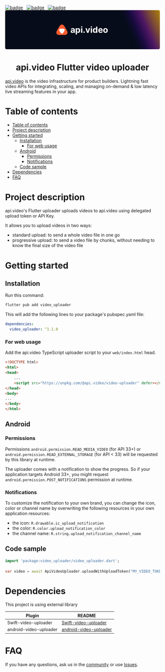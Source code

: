 [![badge](https://img.shields.io/twitter/follow/api_video?style=social)](https://twitter.com/intent/follow?screen_name=api_video)
&nbsp; [![badge](https://img.shields.io/github/stars/apivideo/api.video-flutter-uploader?style=social)](https://github.com/apivideo/api.video-flutter-uploader)
&nbsp; [![badge](https://img.shields.io/discourse/topics?server=https%3A%2F%2Fcommunity.api.video)](https://community.api.video)
![](https://github.com/apivideo/.github/blob/main/assets/apivideo_banner.png)
<h1 align="center">api.video Flutter video uploader</h1>

[api.video](https://api.video) is the video infrastructure for product builders. Lightning fast
video APIs for integrating, scaling, and managing on-demand & low latency live streaming features in
your app.

# Table of contents

- [Table of contents](#table-of-contents)
- [Project description](#project-description)
- [Getting started](#getting-started)
    - [Installation](#installation)
        - [For web usage](#for-web-usage)
    - [Android](#android)
        - [Permissions](#permissions)
        - [Notifications](#notifications)
    - [Code sample](#code-sample)
- [Dependencies](#dependencies)
- [FAQ](#faq)

# Project description

api.video's Flutter uploader uploads videos to api.video using delegated upload token or API Key.

It allows you to upload videos in two ways:

- standard upload: to send a whole video file in one go
- progressive upload: to send a video file by chunks, without needing to know the final size of the
  video file

# Getting started

## Installation

Run this command:

```bash
flutter pub add video_uploader
 ```

This will add the following lines to your package's pubspec.yaml file:

``` yaml
dependencies:
  video_uploader: ^1.1.0
```

### For web usage

Add the api.video TypeScript uploader script to your `web/index.html` head.

```html
<!DOCTYPE html>
<html>
<head>
    ...
    <script src="https://unpkg.com/@api.video/video-uploader" defer></script>
</head>
<body>
...
</body>
</html>
```

## Android

### Permissions

Permissions `android.permission.READ_MEDIA_VIDEO` (for API 33+)
or `android.permission.READ_EXTERNAL_STORAGE` (for API < 33) will be requested by this library at
runtime.

The uploader comes with a notification to show the progress. So if your application targets Android
33+, you might request `android.permission.POST_NOTIFICATIONS` permission at runtime.

### Notifications

To customize the notification to your own brand, you can change the icon, color or channel name by
overwriting the following resources in your own application resources:

- the icon: `R.drawable.ic_upload_notification`
- the color: `R.color.upload_notification_color`
- the channel name: `R.string.upload_notification_channel_name`

## Code sample

```dart
import 'package:video_uploader/video_uploader.dart';

var video = await ApiVideoUploader.uploadWithUploadToken("MY_VIDEO_TOKEN", "path/to/my-video.mp4");
```

# Dependencies

This project is using external library

| Plugin                 | README                                                                           |
|------------------------|----------------------------------------------------------------------------------|
| Swift-video-uploader   | [Swift-video-uploader](https://github.com/apivideo/api.video-swift-uploader)     |
| android-video-uploader | [android-video-uploader](https://github.com/apivideo/api.video-android-uploader) |

# FAQ

If you have any questions, ask us in the [community](https://community.api.video) or
use [Issues](https://github.com/apivideo/api.video-flutter-uploader/issues).
